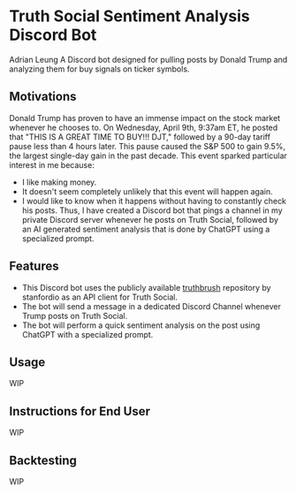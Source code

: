 # Truth Social Sentiment Analysis Discord Bot
Adrian Leung
A Discord bot designed for pulling posts by Donald Trump and analyzing them for buy signals on ticker symbols.

## Motivations
Donald Trump has proven to have an immense impact on the stock market whenever he chooses to. On Wednesday, April 9th, 9:37am ET, he posted that "THIS IS A GREAT TIME TO BUY!!! DJT," followed by a 90-day tariff pause less than 4 hours later. This pause caused the S&P 500 to gain 9.5%, the largest single-day gain in the past decade. This event sparked particular interest in me because:
- I like making money.
- It doesn't seem completely unlikely that this event will happen again.
- I would like to know when it happens without having to constantly check his posts.
Thus, I have created a Discord bot that pings a channel in my private Discord server whenever he posts on Truth Social, followed by an AI generated sentiment analysis that is done by ChatGPT using a specialized prompt.

## Features
- This Discord bot uses the publicly available [truthbrush](<https://github.com/stanfordio/truthbrush>) repository by stanfordio as an API client for Truth Social.
- The bot will send a message in a dedicated Discord Channel whenever Trump posts on Truth Social.
- The bot will perform a quick sentiment analysis on the post using ChatGPT with a specialized prompt.

## Usage
WIP

## Instructions for End User
WIP

## Backtesting
WIP